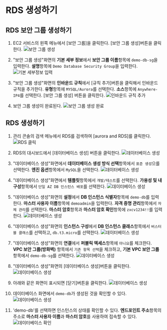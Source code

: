 # RDS 생성하기

## RDS 보안 그룹 생성하기
1. EC2 서비스의 왼쪽 메뉴에서 [보안 그룹]을 클릭한다. [보안 그룹 생성]버튼을 클릭한다.
   ![보안 그룹 생성](../../images/4/15-1.png)

2. "보안 그룹 생성"화면의 **기본 세부 정보**에서 **보안 그룹 이름**항목에 `demo-db-sg`을 입력한다. **설명**항목에 `Demo Database Security Group`을 입력한다. 
   ![기본 세부정보 입력](../../images/4/15-2.png)

3. "보안 그룹 생성"화면의 **인바운드 규칙**에서 [규칙 추가]버튼을 클릭해서 인바운드 규칙을 추가한다. **유형**항목에 `MYSQL/Aurora`를 선택한다. **소스**항목에 `Anywhere-IP4`를 선택한다. [보안 그룹 생성] 버튼을 클릭한다.
   ![인바운드 규칙 추가](../../images/4/15-3.png)

4. 보안 그룹 생성이 완료된다.
   ![보안 그룹 생성 완료](../../images/4/15-4.png)

## RDS 생성하기
1. 관리 콘솔의 검색 메뉴에서 RDS를 검색하여 [aurora and RDS]를 클릭한다.
   ![RDS 클릭](../../images/4/15-5.png)

2. RDS의 대시보드에서 [데이터베이스 생성] 버튼을 클릭한다.
   ![데이터베이스 생성](../../images/4/15-6.png)

3. "데이터베이스 생성"화면에서 **데이터베이스 생성 방식 선택**항목에서 `표준 생성`으를 선택한다. **엔진 옵션**항목에서 `MySQL`을 선택한다.
   ![데이터베이스 생성](../../images/4/15-7.png)

4. "데이터베이스 생성"화면에서 **템플릿**항목에서 `개발/테스트`를 선택한다. **가용성 및 내구성**항목에서 `단일 AZ DB 인스턴스 배포`를 선택한다.
   ![데이터베이스 생성](../../images/4/15-8.png)

5. "데이터베이스 생성"화면의 **설정**에서 **DB 인스턴스 식별자**항목에 `demo-db`를 입력한다. **마스터 사용자 이름**항목에 `demoadmin`을 입력한다. **자격 증명 관리**항목에서 `자체 관리`를 선택한다. **마스터 암호**항목과 **마스터 암호 확인**항목에 `zxcv1234!!`를 입력한다.
   ![데이터베이스 생성](../../images/4/15-9.png)

6. "데이터베이스 생성"화면의 **인스턴스 구성**에서 **DB 인스턴스 클래스**항목에서 `버스터블 클래스`를 선택하고, `db.t3.micro`를 선택한다.
   ![데이터베이스 생성](../../images/4/15-10.png)

7. "데이터베이스 생성"화면의 **연결**에서 **퍼블릭 엑세스**항목에 `아니요`를 체크한다. **VPC 보안 그룹(방화벽)** 항목에서 `기존 항목 선택`을 체크하고, **기본 VPC 보안 그룹**항목에서 `demo-db-sg`를 선택한다.
   ![데이터베이스 생성](../../images/4/15-11.png)

8. "데이터베이스 생성"화면의 [데이터베이스 생성]버튼을 클릭한다.
   ![데이터베이스 생성](../../images/4/15-12.png)

9. 아래와 같은 화면이 표시되면 [닫기]버튼을 클릭한다.
   ![데이터베이스 생성](../../images/4/15-13.png)

10. 데이터베이스 화면에서 `demo-db`가 생성된 것을 확인할 수 있다.
   ![데이터베이스 생성](../../images/4/15-14.png)

11. 'demo-db'를 선택하면 인스턴스의 상태를 확인할 수 있다. **엔드포인트 주소**항목의 주소로 **마스터 사용자 이름**과 **마스터 암호**를 사용하여 접속할 수 있다.
   ![데이터베이스 확인](../../images/4/15-15.png)